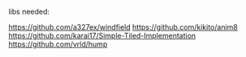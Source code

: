 libs needed:

https://github.com/a327ex/windfield
https://github.com/kikito/anim8
https://github.com/karai17/Simple-Tiled-Implementation
https://github.com/vrld/hump